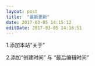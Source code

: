 ```yaml
---
layout: post
title:  "最新更新"
date: 2017-03-05 14:15:12
editDate: 2017-03-05 14:16:51
---
```


1.添加本站“关于”

2.添加“创建时间” 与 “最后编辑时间”